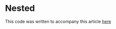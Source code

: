 Nested
======

This code was written to accompany this article [here](http://pregnantfist.tumblr.com/post/42035721457/factorygirl-dont-talk-back-to-your-parents)